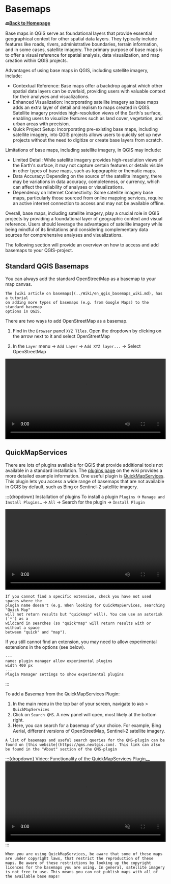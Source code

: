 # Basemaps

__🔙[Back to Homepage](/content/intro.md)__

<!-- CLARIFY: This section could be rewritten more clearly; 
EN: Added a bit more context. Is this enough? -->
Base maps in QGIS serve as foundational layers that provide essential geographical context for other spatial data layers. They typically include features like roads, rivers, administrative boundaries, terrain information, and in some cases, satellite imagery. The primary purpose of base maps is to offer a visual reference for spatial analysis, data visualization, and map creation within QGIS projects.

Advantages of using base maps in QGIS, including satellite imagery, include:

* Contextual Reference: Base maps offer a backdrop against which other spatial data layers can be overlaid, providing users with valuable context for their analyses and visualizations.
* Enhanced Visualization: Incorporating satellite imagery as base maps adds an extra layer of detail and realism to maps created in QGIS. Satellite imagery provides high-resolution views of the Earth's surface, enabling users to visualize features such as land cover, vegetation, and urban areas with precision.
* Quick Project Setup: Incorporating pre-existing base maps, including satellite imagery, into QGIS projects allows users to quickly set up new projects without the need to digitize or create base layers from scratch.

Limitations of base maps, including satellite imagery, in QGIS may include:

* Limited Detail: While satellite imagery provides high-resolution views of the Earth's surface, it may not capture certain features or details visible in other types of base maps, such as topographic or thematic maps.
* Data Accuracy: Depending on the source of the satellite imagery, there may be variations in data accuracy, completeness, or currency, which can affect the reliability of analyses or visualizations.
* Dependency on Internet Connectivity: Some satellite imagery base maps, particularly those sourced from online mapping services, require an active internet connection to access and may not be available offline.

Overall, base maps, including satellite imagery, play a crucial role in QGIS projects by providing a foundational layer of geographic context and visual reference. Users should leverage the advantages of satellite imagery while being mindful of its limitations and considering complementary data sources for comprehensive analyses and visualizations.

The following section will provide an overview on how to access and add basemaps to your QGIS-project.

## Standard QGIS Basemaps

You can always add the standard OpenStreetMap as a basemap to your map canvas. 

```{tip}
The [wiki article on basemaps](../Wiki/en_qgis_basemaps_wiki.md), has a tutorial 
on adding more types of basemaps (e.g. from Google Maps) to the standard basemap 
options in QGIS.
```
There are two ways to add OpenStreetMap as a basemap.

1. Find in the `Browser` panel `XYZ Tiles`. Open the dropdown by 
   clicking on the arrow next to it and select OpenStreetMap

2. In the `Layer` menu -> `Add Layer` -> `Add XYZ layer...` -> Select OpenStreetMap 


<video width="100%" controls src="https://github.com/GIScience/gis-training-resource-center/raw/main/fig/Add_basemap_OSM.mp4"></video>


## QuickMapServices

There are lots of plugins available for QGIS that provide additional tools not 
available in a standard installation. The [plugins page](https://giscience.github.io/gis-training-resource-center/content/Wiki/en_qgis_plugins_wiki.html) on the wiki provides a more detailed example
information.
One useful plugin is [QuickMapServices](https://nextgis.com/blog/quickmapservices/). 
This plugin lets you access a wide range of basemaps that are not available in 
QGIS by default, such as Bing or Sentinel-2 satellite imagery.

:::{dropdown} Installation of plugins
To install a plugin `Plugins` -> `Manage and Install Plugins…` -> `All` -> 
Search for the plugin -> `Install Plugin`

<!-- FIXME: Plugin installation should be its own section, not nested under 
   QuickMapServices 
 -->

<video width="100%" controls src="https://github.com/GIScience/gis-training-resource-center/raw/main/fig/qgis_plugins.mp4"></video>

```{Tip}
If you cannot find a specific extension, check you have not used spaces where the 
plugin name doesn't (e.g. When looking for QuickMapServices, searching "Quick Map" 
will not return results but "quickmap" will). You can use an asterisk (`*`) as a
wildcard in searches (so "quick*map" will return results with or without a space
between "quick" and "map"). 
```

If you still cannot find an extension, you may need to allow experimental 
extensions in the options (see below).

```{figure} /fig/en_30.30.2_plugin_installation_experimental_checkbox.png
---
name: plugin manager allow experimental plugins
width 400 px
---
Plugin Manager settings to show experimental plugins
```

:::

To add a Basemap from the QuickMapServices Plugin:

1. In the main menu in the top bar of your screen, navigate to `Web` > `QuickMapServices` 
2. Click on `Search QMS`. A new panel will open, most likely at the bottom right.
3. Here, you can search for a basemap of your choice. For example, Bing Aerial, different versions of OpenStreetMap, Sentinel-2 satellite imagery. 

```{Tip}
A list of basemaps and useful search queries for the QMS-plugin can be found on [this website](https://qms.nextgis.com). This link can also be found in the "About" section of the QMS-plugin
```

:::{dropdown} Video: Functionality of the QuickMapServices Plugin__
<video width="100%" controls muted src="https://github.com/GIScience/gis-training-resource-center/raw/main/fig/add_basemap_quickmapservice.mp4"></video>
:::

```{Note}
When you are using QuickMapServices, be aware that some of these maps are under copyright laws, that restrict the reproduction of these maps. Be aware of these restrictions by looking up the copyright licences for the basemaps you are using. In general, satellite imagery is not free to use. This means you can not publish maps with all of the available base maps!
```


